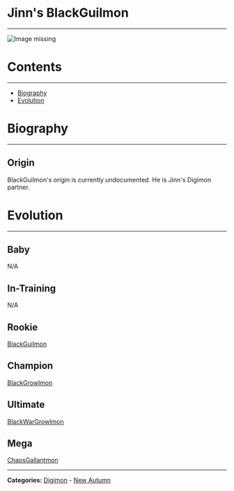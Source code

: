 # Jinn's BlackGuilmon
-----
![Image missing]({{site.baseurl}}/wiki/resources/BlackGuilmon.png)

# Contents
-----
- [Biography](#biography)
- [Evolution](#evolution)

# Biography
-----
## Origin
BlackGuilmon's origin is currently undocumented. He is Jinn's Digimon partner.

# Evolution
-----
## Baby  
N/A  

## In-Training  
N/A  

## Rookie
[BlackGuilmon](http://www.wikimon.net/BlackGuilmon)  

## Champion
[BlackGrowlmon](http://www.wikimon.net/BlackGrowlmon)  

## Ultimate
[BlackWarGrowlmon](http://www.wikimon.net/BlackWarGrowlmon)  

## Mega
[ChaosGallantmon](http://www.wikimon.net/ChaosGallantmon)  

-----

**Categories:** [Digimon](wiki/categories/Digimon) - [New Autumn](wiki/categories/New_Autumn)

